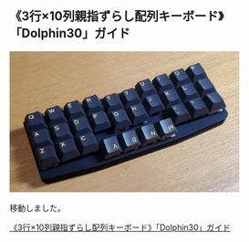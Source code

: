## 《3行×10列親指ずらし配列キーボード》「Dolphin30」ガイド

<img src="https://github.com/dondoko1970/Dolphin30/blob/main/images/20250914_213536.jpg" width="80%" />

移動しました。

[《3行×10列親指ずらし配列キーボード》「Dolphin30」ガイド](https://github.com/dondoko1970/Dolphin30/blob/main/readme.md)

